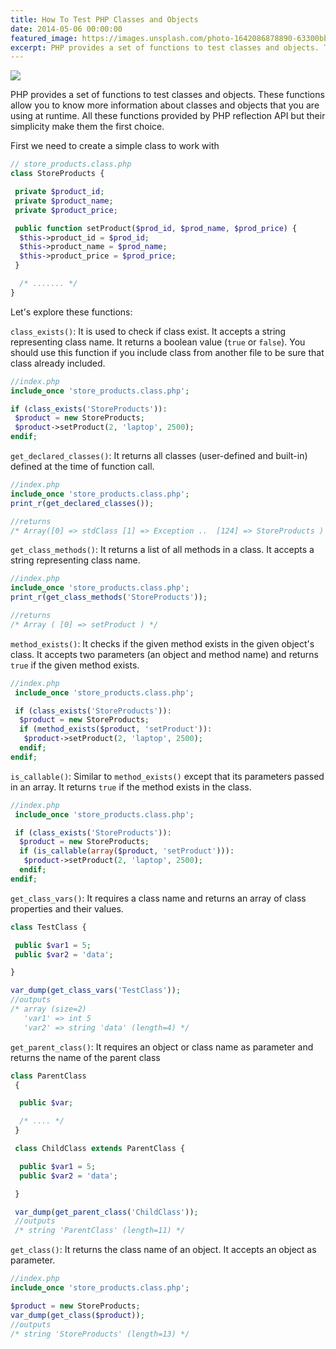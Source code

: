 ```yaml
---
title: How To Test PHP Classes and Objects
date: 2014-05-06 00:00:00
featured_image: https://images.unsplash.com/photo-1642086878890-63300bbec916?q=90&fm=jpg&w=1000&fit=max
excerpt: PHP provides a set of functions to test classes and objects. These functions allow you to know more information about classes and objects that you are using at runtime. All these functions provided by PHP reflection API but their simplicity make them the first choice.
---
```


![](https://images.unsplash.com/photo-1642086878890-63300bbec916?q=90&fm=jpg&w=1000&fit=max)

PHP provides a set of functions to test classes and objects. These functions allow you to know more information about classes and objects that you are using at runtime. All these functions provided by PHP reflection API but their simplicity make them the first choice.

First we need to create a simple class to work with

```php
// store_products.class.php
class StoreProducts {

 private $product_id;
 private $product_name;
 private $product_price;

 public function setProduct($prod_id, $prod_name, $prod_price) {
  $this->product_id = $prod_id;
  $this->product_name = $prod_name;
  $this->product_price = $prod_price;
 }

  /* ....... */
}
```

Let's explore these functions:

`class_exists()`: It is used to check if class exist. It accepts a string representing class name. It returns a boolean value (`true` or `false`). You should use this function if you include class from another file to be sure that class already included.

```php
//index.php
include_once 'store_products.class.php';

if (class_exists('StoreProducts')):
 $product = new StoreProducts;
 $product->setProduct(2, 'laptop', 2500);
endif;
```

`get_declared_classes()`: It returns all classes (user-defined and built-in) defined at the time of function call.

```php
//index.php
include_once 'store_products.class.php';
print_r(get_declared_classes());

//returns
/* Array([0] => stdClass [1] => Exception ..  [124] => StoreProducts ) */
```

`get_class_methods()`: It returns a list of all methods in a class. It accepts a string representing class name.

```php
//index.php
include_once 'store_products.class.php';
print_r(get_class_methods('StoreProducts'));

//returns
/* Array ( [0] => setProduct ) */
```

`method_exists()`: It checks if the given method exists in the given object's class. It accepts two parameters (an object and method name) and returns `true` if the given method exists.

```php
//index.php
 include_once 'store_products.class.php';

 if (class_exists('StoreProducts')):
  $product = new StoreProducts;
  if (method_exists($product, 'setProduct')):
   $product->setProduct(2, 'laptop', 2500);
  endif;
endif;
```

`is_callable()`: Similar to `method_exists()` except that its parameters passed in an array. It returns `true` if the method exists in the class.

```php
//index.php
 include_once 'store_products.class.php';

 if (class_exists('StoreProducts')):
  $product = new StoreProducts;
  if (is_callable(array($product, 'setProduct'))):
   $product->setProduct(2, 'laptop', 2500);
  endif;
endif;
```

`get_class_vars()`: It requires a class name and returns an array of class properties and their values.

```php
class TestClass {

 public $var1 = 5;
 public $var2 = 'data';

}

var_dump(get_class_vars('TestClass'));
//outputs
/* array (size=2)
   'var1' => int 5
   'var2' => string 'data' (length=4) */
```

`get_parent_class()`: It requires an object or class name as parameter and returns the name of the parent class

```php
class ParentClass
 {

  public $var;

  /* .... */
 }

 class ChildClass extends ParentClass {

  public $var1 = 5;
  public $var2 = 'data';

 }

 var_dump(get_parent_class('ChildClass'));
 //outputs
 /* string 'ParentClass' (length=11) */
```

`get_class()`: It returns the class name of an object. It accepts an object as parameter.

```php
//index.php
include_once 'store_products.class.php';

$product = new StoreProducts;
var_dump(get_class($product));
//outputs
/* string 'StoreProducts' (length=13) */
```